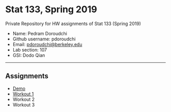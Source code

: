 # Stat 133, Spring 2019

Private Repository for HW assignments of Stat 133 (Spring 2019)

- Name: Pedram Doroudchi
- Github username: pdoroudchi
- Email: pdoroudchi@berkeley.edu
- Lab section: 107
- GSI: Dodo Qian

-----

## Assignments

- [Demo](demo)
- [Workout 1](https://github.com/stat133-sp19/hw-stat133-pdoroudchi/tree/master/workout01)
- Workout 2
- Workout 3


